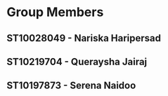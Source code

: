 # Group Members
## ST10028049 - Nariska Haripersad
## ST10219704 - Queraysha Jairaj		
## ST10197873 - Serena Naidoo   		
